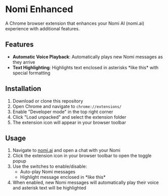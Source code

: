 # Nomi Enhanced

A Chrome browser extension that enhances your Nomi AI (nomi.ai) experience with additional features. 

## Features

- **Automatic Voice Playback**: Automatically plays new Nomi messages as they arrive
- **Text Highlighting**: Highlights text enclosed in asterisks \*like this\* with special formatting

## Installation

1. Download or clone this repository
2. Open Chrome and navigate to `chrome://extensions/`
3. Enable "Developer mode" in the top right corner
4. Click "Load unpacked" and select the extension folder
5. The extension icon will appear in your browser toolbar

## Usage

1. Navigate to [nomi.ai](https://nomi.ai) and open a chat with your Nomi
2. Click the extension icon in your browser toolbar to open the toggle popup
3. Use the switches to enable/disable:
   - Auto-play Nomi messages
   - Highlight message enclosed in \*like this\* 
4. When enabled, new Nomi messages will automatically play their voice and asterisk text will be highlighted
